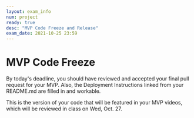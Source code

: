 ```yaml
---
layout: exam_info
num: project
ready: true
desc: "MVP Code Freeze and Release"
exam_date: 2021-10-25 23:59
---
```



# MVP Code Freeze 

By today's deadline, you should have reviewed and accepted your final pull request for your MVP. 
Also, the Deployment Instructions linked from your README.md are filled in and workable.  

This is the version of your code that will be featured in your MVP videos, which will be reviewed in class on Wed, Oct. 27. 


